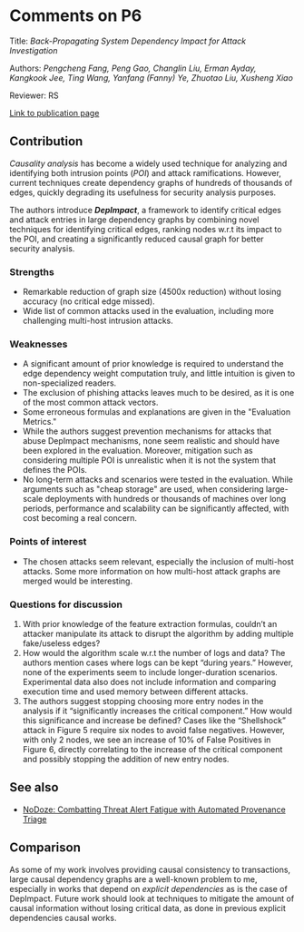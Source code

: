 # Comments on P6

Title: *Back-Propagating System Dependency Impact for Attack Investigation*

Authors: *Pengcheng Fang, Peng Gao, Changlin Liu, Erman Ayday, Kangkook Jee, Ting Wang, Yanfang (Fanny) Ye, Zhuotao Liu, Xusheng Xiao*

Reviewer: RS

[Link to publication page](https://www.usenix.org/system/files/sec22summer_fang.pdf)

## Contribution

*Causality analysis* has become a widely used technique for analyzing and identifying both intrusion points (*POI*) and attack ramifications. However, current techniques create dependency graphs of hundreds of thousands of edges, quickly degrading its usefulness for security analysis purposes.

The authors introduce ***DepImpact***, a framework to identify critical edges and attack entries in large dependency graphs by combining novel techniques for identifying critical edges, ranking nodes w.r.t its impact to the POI, and creating a significantly reduced causal graph for better security analysis.

### Strengths

- Remarkable reduction of graph size (4500x reduction) without losing accuracy (no critical edge missed).
- Wide list of common attacks used in the evaluation, including more challenging multi-host intrusion attacks.

### Weaknesses

- A significant amount of prior knowledge is required to understand the edge dependency weight computation truly, and little intuition is given to non-specialized readers.
- The exclusion of phishing attacks leaves much to be desired, as it is one of the most common attack vectors.
- Some erroneous formulas and explanations are given in the "Evaluation Metrics."
- While the authors suggest prevention mechanisms for attacks that abuse DepImpact mechanisms, none seem realistic and should have been explored in the evaluation. Moreover, mitigation such as considering multiple POI is unrealistic when it is not the system that defines the POIs.
- No long-term attacks and scenarios were tested in the evaluation. While arguments such as "cheap storage" are used, when considering large-scale deployments with hundreds or thousands of machines over long periods, performance and scalability can be significantly affected, with cost becoming a real concern.

### Points of interest

- The chosen attacks seem relevant, especially the inclusion of multi-host attacks. Some more information on how multi-host attack graphs are merged would be interesting.

### Questions for discussion

1. With prior knowledge of the feature extraction formulas, couldn’t an attacker manipulate its attack to disrupt the algorithm by adding multiple fake/useless edges?
2. How would the algorithm scale w.r.t the number of logs and data? The authors mention cases where logs can be kept “during years.” However, none of the experiments seem to include longer-duration scenarios. Experimental data also does not include information and comparing execution time and used memory between different attacks.
3. The authors suggest stopping choosing more entry nodes in the analysis if it “significantly increases the critical component.” How would this significance and increase be defined? Cases like the “Shellshock” attack in Figure 5 require six nodes to avoid false negatives. However, with only 2 nodes, we see an increase of 10% of False Positives in Figure 6, directly correlating to the increase of the critical component and possibly stopping the addition of new entry nodes.

## See also

- [NoDoze: Combatting Threat Alert Fatigue with Automated Provenance Triage](https://www.ndss-symposium.org/wp-content/uploads/2019/02/ndss2019_03B-1-3_UlHassan_paper.pdf)

## Comparison

As some of my work involves providing causal consistency to transactions, large causal dependency graphs are a well-known problem to me, especially in works that depend on *explicit dependencies* as is the case of DepImpact. Future work should look at techniques to mitigate the amount of causal information without losing critical data, as done in previous explicit dependencies causal works.
